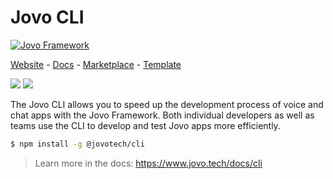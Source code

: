 # Jovo CLI

[![Jovo Framework](https://www.jovo.tech/img/github-header.png)](https://www.jovo.tech)

<p>
<a href="https://www.jovo.tech" target="_blank">Website</a> -  <a href="https://www.jovo.tech/docs" target="_blank">Docs</a> - <a href="https://www.jovo.tech/marketplace" target="_blank">Marketplace</a> - <a href="https://github.com/jovotech/jovo-v4-template" target="_blank">Template</a>   
</p>

<p>
<a href="https://www.npmjs.com/package/@jovotech/cli" target="_blank"><img src="https://badge.fury.io/js/@jovotech%2Fcli.svg"></a>      
<a href="https://opencollective.com/jovo-framework" target="_blank"><img src="https://opencollective.com/jovo-framework/tiers/badge.svg"></a>
</p>

The Jovo CLI allows you to speed up the development process of voice and chat apps with the Jovo Framework. Both individual developers as well as teams use the CLI to develop and test Jovo apps more efficiently.

```bash
$ npm install -g @jovotech/cli
```

> Learn more in the docs: https://www.jovo.tech/docs/cli
